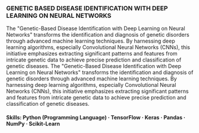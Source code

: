 
### GENETIC BASED DISEASE IDENTIFICATION WITH DEEP LEARNING ON NEURAL NETWORKS

The "Genetic-Based Disease Identification with Deep Learning on Neural Networks" transforms the identification and diagnosis of genetic disorders through advanced machine learning techniques. By harnessing deep learning algorithms, especially Convolutional Neural Networks (CNNs), this initiative emphasizes extracting significant patterns and features from intricate genetic data to achieve precise prediction and classification of genetic diseases.
The "Genetic-Based Disease Identification with Deep Learning on Neural Networks" transforms the identification and diagnosis of genetic disorders through advanced machine learning techniques. By harnessing deep learning algorithms, especially Convolutional Neural Networks (CNNs), this initiative emphasizes extracting significant patterns and features from intricate genetic data to achieve precise prediction and classification of genetic diseases.

#### Skills: Python (Programming Language) · TensorFlow · Keras · Pandas · NumPy · Scikit-Learn

